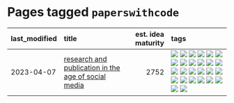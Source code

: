 # Pages tagged `paperswithcode`

|last_modified|title|est. idea maturity|tags
|:---|:---|---:|:---|
|2023-04-07|[research and publication in the age of social media](../research-and-social.md)|2752|[![](https://img.shields.io/badge/tag-arxiv-b08442)](../tags/arxiv.md) [![](https://img.shields.io/badge/tag-citation-e6ab9)](../tags/citation.md) [![](https://img.shields.io/badge/tag-corrections-abf295)](../tags/corrections.md) [![](https://img.shields.io/badge/tag-credit-97a75e)](../tags/credit.md) [![](https://img.shields.io/badge/tag-curation-29349d)](../tags/curation.md) [![](https://img.shields.io/badge/tag-discoverability-50c04b)](../tags/discoverability.md) [![](https://img.shields.io/badge/tag-discussion-4072a1)](../tags/discussion.md) [![](https://img.shields.io/badge/tag-feed-7c795e)](../tags/feed.md) [![](https://img.shields.io/badge/tag-git-95bed6)](../tags/git.md) [![](https://img.shields.io/badge/tag-git-95bed6)](../tags/git.md) [![](https://img.shields.io/badge/tag-historyofscience-1743a)](../tags/historyofscience.md) [![](https://img.shields.io/badge/tag-mastodon-c92725)](../tags/mastodon.md) [![](https://img.shields.io/badge/tag-openreview-43d799)](../tags/openreview.md) [![](https://img.shields.io/badge/tag-paperswithcode-d548d8)](../tags/paperswithcode.md) [![](https://img.shields.io/badge/tag-platform-98b52b)](../tags/platform.md) [![](https://img.shields.io/badge/tag-publication-1eefac)](../tags/publication.md) [![](https://img.shields.io/badge/tag-reproducibility-7fe3bd)](../tags/reproducibility.md) [![](https://img.shields.io/badge/tag-research-1dc0d1)](../tags/research.md) [![](https://img.shields.io/badge/tag-retractions-4d5a4)](../tags/retractions.md) [![](https://img.shields.io/badge/tag-search-e168be)](../tags/search.md) [![](https://img.shields.io/badge/tag-socialmedia-96f12e)](../tags/socialmedia.md) [![](https://img.shields.io/badge/tag-stackoverflow-5e378d)](../tags/stackoverflow.md) [![](https://img.shields.io/badge/tag-subscription-394ee4)](../tags/subscription.md) [![](https://img.shields.io/badge/tag-transparency-cc5ed7)](../tags/transparency.md) [![](https://img.shields.io/badge/tag-twitter-dd597e)](../tags/twitter.md) [![](https://img.shields.io/badge/tag-validation-e8ae48)](../tags/validation.md)|